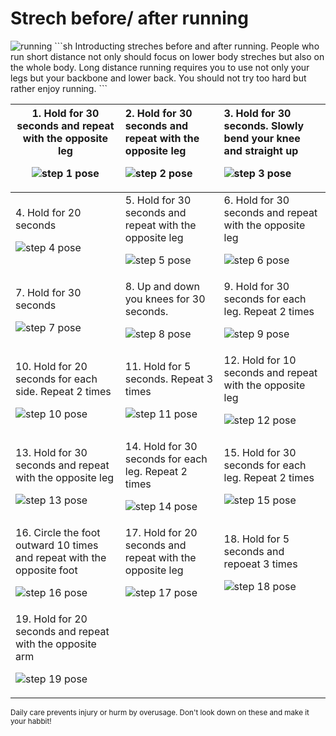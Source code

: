 # Strech before/ after running 

<img src="/images/running.gif" alt="running" title="running">
```sh
Introducting streches before and after running. People who run short distance not only should focus on lower body streches but also on the whole body. Long distance running requires you to use not only your legs but your backbone and lower back. You should not try too hard but rather enjoy running.
```
<table>
<thead>
<tr>
<th>1. Hold for 30 seconds and repeat with the opposite leg <p> <img src="/images/strech-pose-01.gif" alt="step 1 pose" title="step 1 pose"></th>
<th style="text-align:left">2. Hold for 30 seconds and repeat with the opposite leg  <p> <img src="/images/strech-pose-02.gif" alt="step 2 pose" title="step 2 pose"></th>
<th style="text-align:left">3. Hold for 30 seconds. Slowly bend your knee and straight up<p> <img src="/images/strech-pose-03.gif" alt="step 3 pose" title="step 3 pose">   </th>
</tr>
</thead>
<tbody>
<tr>
<td>4. Hold for 20 seconds <p> <img src="/images/strech-pose-04.gif" alt="step 4 pose" title="step 4 pose"></td>
<td style="text-align:left">5. Hold for 30 seconds and repeat with the opposite leg  <p> <img src="/images/strech-pose-05.gif" alt="step 5 pose" title="step 5 pose"></td>
<td style="text-align:left">6. Hold for 30 seconds and repeat with the opposite leg  <p> <img src="/images/strech-pose-06.gif" alt="step 6 pose" title="step 6 pose"></td>
</tr>
<tr>
<td>7. Hold for 30 seconds <p> <img src="/images/strech-pose-07.gif" alt="step 7 pose" title="step 7 pose"></td>
<td style="text-align:left">8. Up and down you knees for 30 seconds.  <p> <img src="/images/strech-pose-08.gif" alt="step 8 pose" title="step 8 pose"></td>
<td style="text-align:left">9. Hold for 30 seconds for each leg. Repeat 2 times<p> <img src="/images/strech-pose-09.gif" alt="step 9 pose" title="step 9 pose"></td>
</tr>
<tr>
<td>10. Hold for 20 seconds for each side. Repeat 2 times <p> <img src="/images/strech-pose-10.gif" alt="step 10 pose" title="step 10 pose"></td>
<td style="text-align:left">11. Hold for 5 seconds. Repeat 3 times   <p> <img src="/images/strech-pose-11.gif" alt="step 11 pose" title="step 11 pose"></td>
<td style="text-align:left">12. Hold for 10 seconds and repeat with the opposite leg<p> <img src="/images/strech-pose-12.gif" alt="step 12 pose" title="step 12 pose"></td>
</tr>
<tr>
<td>13. Hold for 30 seconds and repeat with the opposite leg <p> <img src="/images/strech-pose-13.gif" alt="step 13 pose" title="step 13 pose"></td>
<td style="text-align:left">14. Hold for 30 seconds for each leg. Repeat 2 times  <p> <img src="/images/strech-pose-14.gif" alt="step 14 pose" title="step 14 pose"></td>
<td style="text-align:left">15. Hold for 30 seconds for each leg. Repeat 2 times<p> <img src="/images/strech-pose-15.gif" alt="step 15 pose" title="step 15 pose"></td>
</tr>
<tr>
<td>16. Circle the foot outward 10 times and repeat with the opposite foot <p> <img src="/images/strech-pose-16.gif" alt="step 16 pose" title="step 16 pose"></td>
<td style="text-align:left">17. Hold for 20 seconds and repeat with the opposite leg  <p> <img src="/images/strech-pose-17.gif" alt="step 17 pose" title="step 17 pose"></td>
<td style="text-align:left">18. Hold for 5 seconds and repoeat 3 times<p> <img src="/images/strech-pose-18.gif" alt="step 18 pose" title="step 18 pose"></td>
</tr>
<tr>
<td>19. Hold for 20 seconds and repeat with the opposite arm<p> <img src="/images/strech-pose-19.gif" alt="step 19 pose" title="step 19 pose"></td>
</tr>
</tbody>
</table>

<small>Daily care prevents injury or hurm by overusage.
Don't look down on these and make it your habbit!</small>
